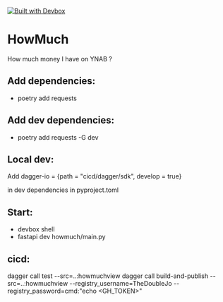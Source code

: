 [![Built with Devbox](https://jetpack.io/img/devbox/shield_galaxy.svg)](https://jetpack.io/devbox/docs/contributor-quickstart/)

# HowMuch
How much money I have on YNAB ?


## Add dependencies:
- poetry add requests

## Add dev dependencies:
- poetry add requests -G dev

## Local dev:
Add
dagger-io = {path = "cicd/dagger/sdk", develop = true}

in dev dependencies in pyproject.toml

## Start:
- devbox shell
- fastapi dev howmuch/main.py

## cicd:
dagger call test --src=..:howmuchview
dagger call build-and-publish --src=..:howmuchview --registry_username=TheDoubleJo --registry_password=cmd:"echo <GH_TOKEN>"